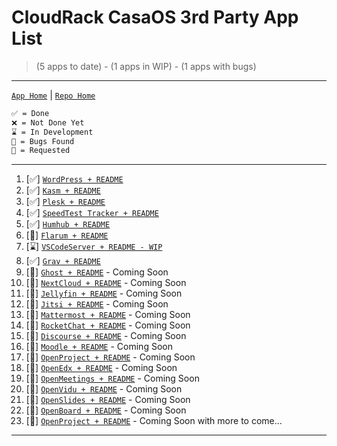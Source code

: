 # CloudRack CasaOS 3rd Party App List
> (5 apps to date) - (1 apps in WIP) - (1 apps with bugs)
---
[`App Home`](https://github.com/cloudrack-ca/Cloudrack-CasaOS-App-Repo/tree/main/Apps) | [`Repo Home`](https://github.com/cloudrack-ca/Cloudrack-CasaOS-App-Repo/tree/main)
```md
✅ = Done
❌ = Not Done Yet
⌛ = In Development
🐛 = Bugs Found
🙏 = Requested
```
---
1. [✅] [`WordPress + README`](https://github.com/cloudrack-ca/Cloudrack-CasaOS-App-Repo/tree/main/Apps/Wordpress)
2. [✅] [`Kasm + README`](https://github.com/cloudrack-ca/Cloudrack-CasaOS-App-Repo/tree/main/Apps/Kasm)
3. [✅] [`Plesk + README`](https://github.com/cloudrack-ca/Cloudrack-CasaOS-App-Repo/tree/main/Apps/Plesk)
4. [✅] [`SpeedTest Tracker + README`](https://github.com/cloudrack-ca/Cloudrack-CasaOS-App-Repo/tree/main/Apps/SpeedTest%20Tracker)
5. [✅] [`Humhub + README`](https://github.com/cloudrack-ca/Cloudrack-CasaOS-App-Repo/tree/main/Apps/Humhub)
6. [🐛] [`Flarum + README`](https://github.com/cloudrack-ca/Cloudrack-CasaOS-App-Repo/tree/main/Apps/Flarum)
7. [⌛] [`VSCodeServer + README - WIP`](https://github.com/cloudrack-ca/Cloudrack-CasaOS-App-Repo/tree/main/Apps/VSCodeServer)
8. [✅] [`Grav + README`](https://github.com/cloudrack-ca/Cloudrack-CasaOS-App-Repo/tree/main/Apps/Grav)
9. [🙏] [`Ghost + README`](https://github.com/cloudrack-ca/Cloudrack-CasaOS-App-Repo/tree/main) - Coming Soon
10. [🙏] [`NextCloud + README`](https://github.com/cloudrack-ca/Cloudrack-CasaOS-App-Repo/tree/main) - Coming Soon
11. [🙏] [`Jellyfin + README`](https://github.com/cloudrack-ca/Cloudrack-CasaOS-App-Repo/tree/main) - Coming Soon
12. [🙏] [`Jitsi + README`](https://github.com/cloudrack-ca/Cloudrack-CasaOS-App-Repo/tree/main) - Coming Soon
13. [🙏] [`Mattermost + README`](https://github.com/cloudrack-ca/Cloudrack-CasaOS-App-Repo/tree/main) - Coming Soon
14. [🙏] [`RocketChat + README`](https://github.com/cloudrack-ca/Cloudrack-CasaOS-App-Repo/tree/main) - Coming Soon
15. [🙏] [`Discourse + README`](https://github.com/cloudrack-ca/Cloudrack-CasaOS-App-Repo/tree/main) - Coming Soon
16. [🙏] [`Moodle + README`](https://github.com/cloudrack-ca/Cloudrack-CasaOS-App-Repo/tree/main) - Coming Soon
17. [🙏] [`OpenProject + README`](https://github.com/cloudrack-ca/Cloudrack-CasaOS-App-Repo/tree/main) - Coming Soon
18. [🙏] [`OpenEdx + README`](https://github.com/cloudrack-ca/Cloudrack-CasaOS-App-Repo/tree/main) - Coming Soon
19. [🙏] [`OpenMeetings + README`](https://github.com/cloudrack-ca/Cloudrack-CasaOS-App-Repo/tree/main) - Coming Soon
20. [🙏] [`OpenVidu + README`](https://github.com/cloudrack-ca/Cloudrack-CasaOS-App-Repo/tree/main) - Coming Soon
21. [🙏] [`OpenSlides + README`](https://github.com/cloudrack-ca/Cloudrack-CasaOS-App-Repo/tree/main) - Coming Soon
22. [🙏] [`OpenBoard + README`](https://github.com/cloudrack-ca/Cloudrack-CasaOS-App-Repo/tree/main) - Coming Soon
23. [🙏] [`OpenProject + README`](https://github.com/cloudrack-ca/Cloudrack-CasaOS-App-Repo/tree/main) - Coming Soon
with more to come...
---

